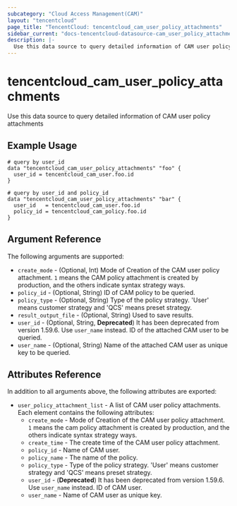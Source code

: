 ```yaml
---
subcategory: "Cloud Access Management(CAM)"
layout: "tencentcloud"
page_title: "TencentCloud: tencentcloud_cam_user_policy_attachments"
sidebar_current: "docs-tencentcloud-datasource-cam_user_policy_attachments"
description: |-
  Use this data source to query detailed information of CAM user policy attachments
---
```


# tencentcloud_cam_user_policy_attachments

Use this data source to query detailed information of CAM user policy attachments

## Example Usage

```hcl
# query by user_id
data "tencentcloud_cam_user_policy_attachments" "foo" {
  user_id = tencentcloud_cam_user.foo.id
}

# query by user_id and policy_id
data "tencentcloud_cam_user_policy_attachments" "bar" {
  user_id   = tencentcloud_cam_user.foo.id
  policy_id = tencentcloud_cam_policy.foo.id
}
```

## Argument Reference

The following arguments are supported:

* `create_mode` - (Optional, Int) Mode of Creation of the CAM user policy attachment. `1` means the CAM policy attachment is created by production, and the others indicate syntax strategy ways.
* `policy_id` - (Optional, String) ID of CAM policy to be queried.
* `policy_type` - (Optional, String) Type of the policy strategy. 'User' means customer strategy and 'QCS' means preset strategy.
* `result_output_file` - (Optional, String) Used to save results.
* `user_id` - (Optional, String, **Deprecated**) It has been deprecated from version 1.59.6. Use `user_name` instead. ID of the attached CAM user to be queried.
* `user_name` - (Optional, String) Name of the attached CAM user as unique key to be queried.

## Attributes Reference

In addition to all arguments above, the following attributes are exported:

* `user_policy_attachment_list` - A list of CAM user policy attachments. Each element contains the following attributes:
  * `create_mode` - Mode of Creation of the CAM user policy attachment. `1` means the cam policy attachment is created by production, and the others indicate syntax strategy ways.
  * `create_time` - The create time of the CAM user policy attachment.
  * `policy_id` - Name of CAM user.
  * `policy_name` - The name of the policy.
  * `policy_type` - Type of the policy strategy. 'User' means customer strategy and 'QCS' means preset strategy.
  * `user_id` - (**Deprecated**) It has been deprecated from version 1.59.6. Use `user_name` instead. ID of CAM user.
  * `user_name` - Name of CAM user as unique key.


